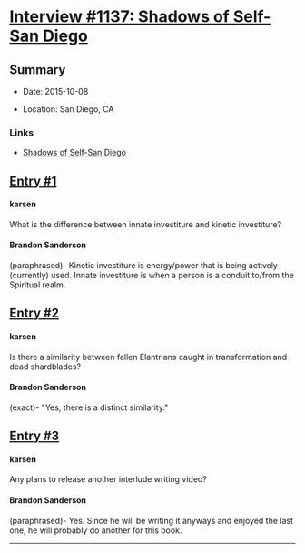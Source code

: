 # [Interview #1137: Shadows of Self-San Diego](https://www.theoryland.com/intvmain.php?i=1137)

## Summary

- Date: 2015-10-08

- Location: San Diego, CA

### Links

- [Shadows of Self-San Diego](http://www.17thshard.com/forum/topic/46249-shadows-of-self-tour-san-diego-edition/#entry337720)


## [Entry #1](./t-1137/1)

#### karsen

What is the difference between innate investiture and kinetic investiture?

#### Brandon Sanderson

(paraphrased)- Kinetic investiture is energy/power that is being actively (currently) used. Innate investiture is when a person is a conduit to/from the Spiritual realm.

## [Entry #2](./t-1137/2)

#### karsen

Is there a similarity between fallen Elantrians caught in transformation and dead shardblades?

#### Brandon Sanderson

(exact)- "Yes, there is a distinct similarity."

## [Entry #3](./t-1137/3)

#### karsen

Any plans to release another interlude writing video?

#### Brandon Sanderson

(paraphrased)- Yes. Since he will be writing it anyways and enjoyed the last one, he will probably do another for this book.


---

